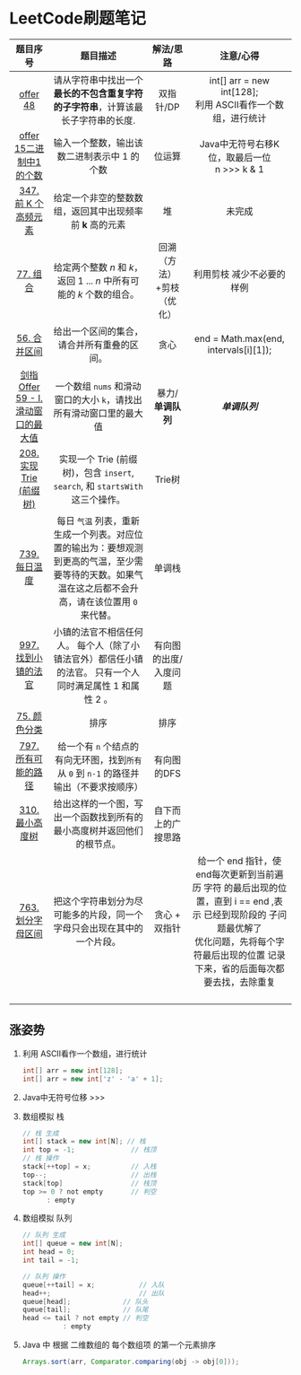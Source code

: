 # LeetCode刷题笔记

| 题目序号 | 题目描述 | 解法/思路 | 注意/心得 |
| :------: | :------: | :-------: | :-------: |
| [offer 48](https://leetcode-cn.com/problems/zui-chang-bu-han-zhong-fu-zi-fu-de-zi-zi-fu-chuan-lcof/)  | 请从字符串中找出一个**最长的不包含重复字符的子字符串**，计算该最长子字符串的长度. |   双指针/DP| int[] arr = new int[128];<br />利用 ASCII看作一个数组，进行统计 |
| [offer 15二进制中1的个数](https://leetcode-cn.com/problems/er-jin-zhi-zhong-1de-ge-shu-lcof/) | 输入一个整数，输出该数二进制表示中 1 的个数 | 位运算 | Java中无符号右移K位，取最后一位<br />n >>> k & 1 |
| [347. 前 K 个高频元素](https://leetcode-cn.com/problems/top-k-frequent-elements/) | 给定一个非空的整数数组，返回其中出现频率前 **k** 高的元素 | 堆 | 未完成 |
| [77. 组合](https://leetcode-cn.com/problems/combinations/) | 给定两个整数 *n* 和 *k*，返回 1 ... *n* 中所有可能的 *k* 个数的组合。 | 回溯（方法）+剪枝（优化） | 利用剪枝 减少不必要的样例 |
| [56. 合并区间](https://leetcode-cn.com/problems/merge-intervals/) | 给出一个区间的集合，请合并所有重叠的区间。 | 贪心 | end = Math.max(end, intervals[i][1]); |
| [剑指 Offer 59 - I. 滑动窗口的最大值](https://leetcode-cn.com/problems/hua-dong-chuang-kou-de-zui-da-zhi-lcof/) | 一个数组 `nums` 和滑动窗口的大小 `k`，请找出所有滑动窗口里的最大值 | 暴力/ **单调队列** | ***单调队列*** |
| [208. 实现 Trie (前缀树)](https://leetcode-cn.com/problems/implement-trie-prefix-tree/) | 实现一个 Trie (前缀树)，包含 `insert`, `search`, 和 `startsWith` 这三个操作。 | Trie树 |           |
| [739. 每日温度](https://leetcode-cn.com/problems/daily-temperatures/) | 每日 `气温` 列表，重新生成一个列表。对应位置的输出为：要想观测到更高的气温，至少需要等待的天数。如果气温在这之后都不会升高，请在该位置用 `0` 来代替。 | 单调栈 |           |
| [997. 找到小镇的法官](https://leetcode-cn.com/problems/find-the-town-judge/) | 小镇的法官不相信任何人。 每个人（除了小镇法官外）都信任小镇的法官。 只有一个人同时满足属性 1 和属性 2 。 | 有向图的出度/入度问题 | |
| [75. 颜色分类](https://leetcode-cn.com/problems/sort-colors/) | 排序 | 排序 | |
| [797. 所有可能的路径](https://leetcode-cn.com/problems/all-paths-from-source-to-target/) | 给一个有 `n` 个结点的有向无环图，找到`所有`从 `0` 到 `n-1` 的路径并输出（不要求按顺序） | 有向图的DFS | |
| [310. 最小高度树](https://leetcode-cn.com/problems/minimum-height-trees/) | 给出这样的一个图，写出一个函数找到所有的最小高度树并返回他们的根节点。 | 自下而上的广搜思路 | |
| [763. 划分字母区间](https://leetcode-cn.com/problems/partition-labels/) | 把这个字符串划分为尽可能多的片段，同一个字母只会出现在其中的一个片段。 | 贪心 + 双指针 | 给一个 end 指针，使 end每次更新到当前遍历 字符 的最后出现的位置，直到 i == end ,表示 已经到现阶段的 子问题最优解了<br />优化问题，先将每个字符最后出现的位置 记录下来，省的后面每次都要去找，去除重复 |
|  |  |  |  |
|  |  |  |  |
|  |  |  |  |
|  |  |  |  |



## 涨姿势

1. 利用 ASCII看作一个数组，进行统计

   ```java
   int[] arr = new int[128];
   int[] arr = new int['z' - 'a' + 1];
   ```

2. Java中无符号位移 >>>

3. 数组模拟 栈

   ```java
   // 栈 生成
   int[] stack = new int[N]; // 栈
   int top = -1;			  // 栈顶
   // 栈 操作
   stack[++top] = x;		  // 入栈
   top--;					  // 出栈
   stack[top]				  // 栈顶
   top >= 0 ? not empty 	  // 判空
       	 : empty
   ```

4. 数组模拟 队列

   ```java
   // 队列 生成
   int[] queue = new int[N];
   int head = 0;
   int tail = -1;
   
   // 队列 操作
   queue[++tail] = x;			// 入队
   head++;						// 出队
   queue[head];				// 队头
   queue[tail];				// 队尾
   head <= tail ? not empty	// 判空 
   			 : empty
   ```

5. Java 中 根据 二维数组的 每个数组项 的第一个元素排序

   ```java
   Arrays.sort(arr, Comparator.comparing(obj -> obj[0]));
   ```

   
